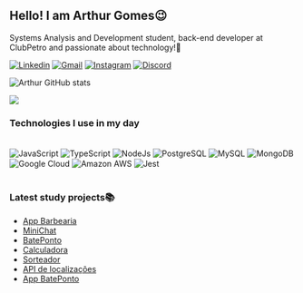 ## Hello! I am Arthur Gomes😉

Systems Analysis and Development student, back-end developer at ClubPetro and passionate about technology!🚀

[![Linkedin](https://img.shields.io/badge/LinkedIn-0077B5?style=for-the-badge&logo=linkedin&logoColor=white)](https://www.linkedin.com/in/arthur-gomes-701549193/)
[![Gmail](https://img.shields.io/badge/Gmail-D14836?style=for-the-badge&logo=gmail&logoColor=white)](contato.arthurdev@gmail.com)
[![Instagram](https://img.shields.io/badge/Instagram-E4405F?style=for-the-badge&logo=instagram&logoColor=white)](https://www.instagram.com/arthurcgomes_/)
[![Discord](https://img.shields.io/badge/Discord-7289DA?style=for-the-badge&logo=discord&logoColor=white)](https://discord.com/channels/@me)

![Arthur GitHub stats](https://github-readme-stats.vercel.app/api?username=arthur-cgomes&show_icons=true&theme=dark)

![](https://github-readme-stats.vercel.app/api/top-langs/?username=arthur-cgomes&layout=compact&langs_count=7&theme=dark)

### Technologies I use in my day

<div style="display: inline_block"><br/>
  <img align="center" alt="JavaScript" src="https://img.shields.io/badge/JavaScript-F7DF1E?style=for-the-badge&logo=javascript&logoColor=black" />
    <img align="center" alt="TypeScript" src="https://img.shields.io/badge/TypeScript-007ACC?style=for-the-badge&logo=typescript&logoColor=white" />
      <img align="center" alt="NodeJs" src="https://img.shields.io/badge/Node.js-43853D?style=for-the-badge&logo=node.js&logoColor=white" />
        <img align="center" alt="PostgreSQL" src="https://img.shields.io/badge/PostgreSQL-316192?style=for-the-badge&logo=postgresql&logoColor=white" />
          <img align="center" alt="MySQL" src="https://img.shields.io/badge/MySQL-00000F?style=for-the-badge&logo=mysql&logoColor=white" />
            <img align="center" alt="MongoDB" src="https://img.shields.io/badge/MongoDB-4EA94B?style=for-the-badge&logo=mongodb&logoColor=white" />
              <img align="center" alt="Google Cloud" src="https://img.shields.io/badge/Google_Cloud-4285F4?style=for-the-badge&logo=google-cloud&logoColor=white" />
                <img align="center" alt="Amazon AWS" src="https://img.shields.io/badge/Amazon_AWS-232F3E?style=for-the-badge&logo=amazon-aws&logoColor=white" />
                  <img align="center" alt="Jest" src="https://img.shields.io/badge/Jest-323330?style=for-the-badge&logo=Jest&logoColor=white" />
</div><br/>
 
### Latest study projects📚
- [App Barbearia](https://github.com/arthur-cgomes/AppBarbearia)
- [MiniChat](https://github.com/arthur-cgomes/MiniChat)
- [BatePonto](https://github.com/arthur-cgomes/BatePonto)
- [Calculadora](https://github.com/arthur-cgomes/Calculadora)
- [Sorteador](https://github.com/arthur-cgomes/Sorteador-Jogo)
- [API de localizações](https://github.com/arthur-cgomes/backend-challenge)
- [App BatePonto](https://github.com/arthur-cgomes/App-BatePonto)
